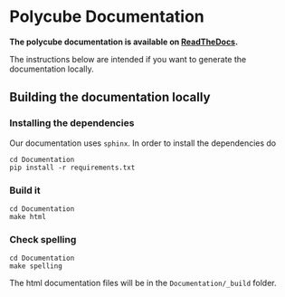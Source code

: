 # Polycube Documentation

**The polycube documentation is available on [ReadTheDocs](https://polycube-network.readthedocs.io/en/latest/).**

The instructions below are intended if you want to generate the documentation locally.

## Building the documentation locally

### Installing the dependencies

Our documentation uses `sphinx`.
In order to install the dependencies do

```
cd Documentation
pip install -r requirements.txt
```

### Build it

```
cd Documentation
make html
```

### Check spelling

```
cd Documentation
make spelling
```

The html documentation files will be in the `Documentation/_build` folder.
